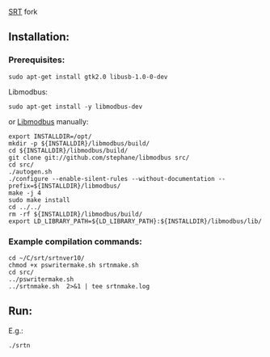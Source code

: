 [SRT](https://www.haystack.mit.edu/haystack-public-outreach/srt-the-small-radio-telescope-for-education/) fork

## Installation:
### Prerequisites:

```
sudo apt-get install gtk2.0 libusb-1.0-0-dev
```
Libmodbus:
```
sudo apt-get install -y libmodbus-dev
```
or [Libmodbus](https://libmodbus.org/) manually:
```
export INSTALLDIR=/opt/
mkdir -p ${INSTALLDIR}/libmodbus/build/
cd ${INSTALLDIR}/libmodbus/build/
git clone git://github.com/stephane/libmodbus src/
cd src/
./autogen.sh
./configure --enable-silent-rules --without-documentation --prefix=${INSTALLDIR}/libmodbus/
make -j 4
sudo make install
cd ../../
rm -rf ${INSTALLDIR}/libmodbus/build/
export LD_LIBRARY_PATH=${LD_LIBRARY_PATH}:${INSTALLDIR}/libmodbus/lib/
```

### Example compilation commands:
```
cd ~/C/srt/srtnver10/
chmod +x pswritermake.sh srtnmake.sh
cd src/
../pswritermake.sh
../srtnmake.sh  2>&1 | tee srtnmake.log
```
## Run:
E.g.:
```
./srtn
```
